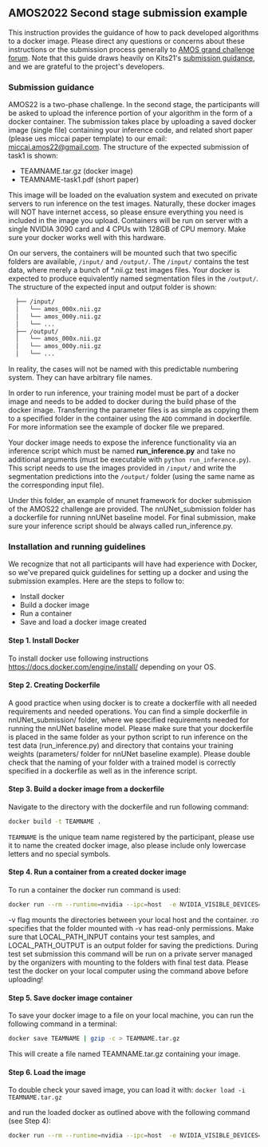 ## AMOS2022 Second stage submission example
This instruction provides the guidance of how to pack developed algorithms to a docker image. Please direct any questions or concerns about these instructions or the submission process generally to [AMOS grand challenge forum](https://link-url-here.org). Note that this guide draws heavily on Kits21's [submission guidance](https://github.com/neheller/kits21/tree/master/examples/submission), and we are grateful to the project's developers.

### Submission guidance
AMOS22 is a two-phase challenge. In the second stage, the participants will be asked to upload the inference portion of your algorithm in the form of a docker container. The submission takes place by uploading a saved docker image (single file) containing your inference code, and related short paper (please ues miccai paper template) to our email: miccai.amos22@gmail.com.
The structure of the expected submission of task1 is shown:
- TEAMNAME.tar.gz (docker image)
- TEAMNAME-task1.pdf (short paper)

This image will be loaded on the evaluation system and executed on private servers to run inference on the test images. Naturally, these docker images will NOT have internet access, so please ensure everything you need is included in the image you upload.  Containers will be run on server with a single NVIDIA 3090 card and 4 CPUs with 128GB of CPU memory. Make sure your docker works well with this hardware.

On our servers, the containers will be mounted such that two specific folders are available,  ``/input/`` and ``/output/``. The ``/input/`` contains the test data, where merely a bunch of *.nii.gz test images files. Your docker is expected to produce equivalently named segmentation files in the ``/output/``. The structure of the expected input and output folder is shown:

``` bash
  ├── /input/
  │   └── amos_000x.nii.gz
  │   └── amos_000y.nii.gz
  │   └── ...
  ├── /output/
  │   └── amos_000x.nii.gz
  │   └── amos_000y.nii.gz
  │   └── ...
```
In reality, the cases will not be named with this predictable numbering system. They can have arbitrary file names.

In order to run inference, your training model must be part of a docker image and needs to be added to docker during the build phase of the docker image. Transferring the parameter files is as simple as copying them to a specified folder in the container using the `ADD` command in dockerfile. For more information see the example of docker file we prepared.

Your docker image needs to expose the inference functionality via an inference script which must be named **run_inference.py** and take no additional arguments (must be executable with ``python run_inference.py``). This script needs to use the images provided in ``/input/`` and write the segmentation predictions into the ``/output/`` folder (using the same name as the corresponding input file). 

Under this folder, an example of nnunet framework for docker submission of the AMOS22 challenge are provided.  The nnUNet_submission folder has a dockerfile for running nnUNet baseline model. For final submission,  make sure your inference script should be always called run_inference.py.

### Installation and running guidelines
We recognize that not all participants will have had experience with Docker, so we've prepared quick guidelines for setting up a docker and using the submission examples. Here are the steps to follow to:
- Install docker
- Build a docker image
- Run a container
- Save and load a docker image created

#### Step 1. Install Docker
To install docker use following instructions https://docs.docker.com/engine/install/ depending on your OS.

#### Step 2. Creating Dockerfile
A good practice when using docker is to create a dockerfile with all needed requirements and needed operations. You can find a simple dockerfile in nnUNet_submission/ folder, where we specified requirements needed for running the nnUNet baseline model. Please make sure that your dockerfile is placed in the same folder as your python script to run inference on the test data (run_inference.py) and directory that contains your training weights (parameters/ folder for nnUNet baseline example). Please double check that the naming of your folder with a trained model is correctly specified in a dockerfile as well as in the inference script.

#### Step 3. Build a docker image from a dockerfile
Navigate to the directory with the dockerfile and run following command:

``` bash
docker build -t TEAMNAME .
```
`TEAMNAME` is the unique team name registered by the participant, please use it to name the created docker image, also please include only lowercase letters and no special symbols.

#### Step 4. Run a container from a created docker image
To run a container the docker run command is used:
``` bash
docker run --rm --runtime=nvidia --ipc=host  -e NVIDIA_VISIBLE_DEVICES=all --gpus 0 --user root -v LOCAL_PATH_INPUT:/workspace/input/:ro -v LOCAL_PATH_OUTPUT:/workspace/output/ TEAMNAME python run_inference.py
```
-v flag mounts the directories between your local host and the container. :ro specifies that the folder mounted with -v has read-only permissions. Make sure that LOCAL_PATH_INPUT contains your test samples, and LOCAL_PATH_OUTPUT is an output folder for saving the predictions. During test set submission this command will be run on a private server managed by the organizers with mounting to the folders with final test data. Please test the docker on your local computer using the command above before uploading!

#### Step 5. Save docker image container
To save your docker image to a file on your local machine, you can run the following command in a terminal:
``` bash
docker save TEAMNAME | gzip -c > TEAMNAME.tar.gz
```

This will create a file named TEAMNAME.tar.gz containing your image.

#### Step 6. Load the image
To double check your saved image, you can load it with:
```docker load -i TEAMNAME.tar.gz```

and run the loaded docker as outlined above with the following command (see Step 4):
``` bash
docker run --rm --runtime=nvidia --ipc=host  -e NVIDIA_VISIBLE_DEVICES=all --gpus 0 --user root -v LOCAL_PATH_INPUT:/workspace/input/:ro -v LOCAL_PATH_OUTPUT:/workspace/output/ TEAMNAME python run_inference.py
```

